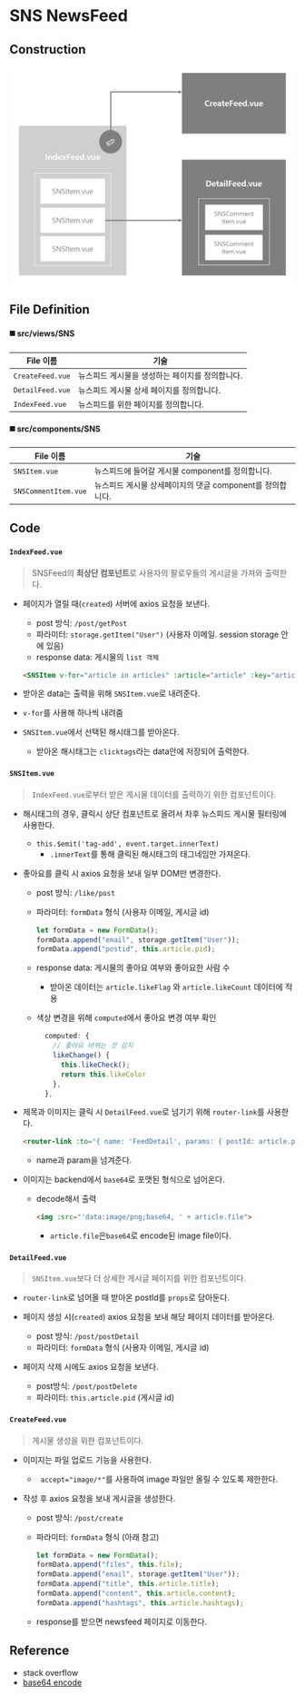 # SNS NewsFeed

## Construction

![newsfeed_construction](../images/newsfeed_construction.png)

## File Definition

#### :black_medium_square: src/views/SNS

| File 이름        | 기술                                            |
| ---------------- | ----------------------------------------------- |
| `CreateFeed.vue` | 뉴스피드 게시물을 생성하는 페이지를 정의합니다. |
| `DetailFeed.vue` | 뉴스피드 게시물 상세 페이지를 정의합니다.       |
| `IndexFeed.vue`  | 뉴스피드를 위한 페이지를 정의합니다.            |

#### :black_medium_square: src/components/SNS

| File 이름            | 기술                                                       |
| -------------------- | ---------------------------------------------------------- |
| `SNSItem.vue`        | 뉴스피드에 들어갈 게시물 component를 정의합니다.           |
| `SNSCommentItem.vue` | 뉴스피드 게시물 상세페이지의  댓글 component를 정의합니다. |



## Code

#### `IndexFeed.vue`

> SNSFeed의 **최상단 컴포넌트**로 사용자의 팔로우들의 게시글을 가져와 출력한다.

- 페이지가 열릴 때(`created`) 서버에 axios 요청을 보낸다.
  - post 방식: `/post/getPost`
  - 파라미터: `storage.getItem("User")` (사용자 이메일. session storage 안에 있음)
  - response data: 게시물의 `list 객체`

  ```html
  <SNSItem v-for="article in articles" :article="article" :key="article.title" @tag-add="tagAdd"/>
  ```

- 받아온 data는 출력을 위해 `SNSItem.vue`로 내려준다.
  
- `v-for`를 사용해 하나씩 내려줌
  
- `SNSItem.vue`에서 선택된 해시태그를 받아온다.

  - 받아온 해시태그는 `clicktags`라는 data안에 저장되어 출력한다.



#### `SNSItem.vue`

> `IndexFeed.vue`로부터 받은 게시물 데이터를 출력하기 위한 컴포넌트이다.

- 해시태그의 경우, 클릭시 상단 컴포넌트로 올려서 차후 뉴스피드 게시물 필터링에 사용한다.

  - `this.$emit('tag-add', event.target.innerText)`
    - `.innerText`를 통해 클릭된 해시태그의 태그네임만 가져온다.

- 좋아요를 클릭 시 axios 요청을 보내 일부 DOM만 변경한다.

  - post 방식: `/like/post`

  - 파라미터: `formData` 형식 (사용자 이메일, 게시글 id)

    ```javascript
    let formData = new FormData();
    formData.append("email", storage.getItem("User"));
    formData.append("postid", this.article.pid);
    ```

  - response data: 게시물의 좋아요 여부와 좋아요한 사람 수

    - 받아온 데이터는 `article.likeFlag` 와 `article.likeCount` 데이터에 적용

  - 색상 변경을 위해 `computed`에서 좋아요 변경 여부 확인

    ```javascript
      computed: {
        // 좋아요 바뀌는 것 감지
        likeChange() {
          this.likeCheck();
          return this.likeColor
        },
      },
    ```

- 제목과 이미지는 클릭 시 `DetailFeed.vue`로 넘기기 위해 `router-link`를 사용한다.

  ```html
  <router-link :to="{ name: 'FeedDetail', params: { postId: article.pid }}"></router-link>
  ```

  - name과 param을 넘겨준다.

- 이미지는 backend에서 `base64`로 포맷된 형식으로 넘어온다.

  - decode해서 출력

    ```html
    <img :src="'data:image/png;base64, ' + article.file">
    ```

    - `article.file`은`base64`로 encode된 image file이다.



#### `DetailFeed.vue`

> `SNSItem.vue`보다 더 상세한 게시글 페이지를 위한 컴포넌트이다.

- `router-link`로 넘어올 때 받아온 postId를 `props`로 담아둔다.
- 페이지 생성 시(`created`) axios 요청을 보내 해당 페이지 데이터를 받아온다.
  - post 방식: `/post/postDetail`
  - 파라미터: `formData` 형식 (사용자 이메일, 게시글 id)

- 페이지 삭제 시에도 axios 요청을 보낸다.
  - post방식: `/post/postDelete`
  - 파라미터: `this.article.pid` (게시글 id)



#### `CreateFeed.vue`

> 게시물 생성을 위한 컴포넌트이다.

- 이미지는 파일 업로드 기능을 사용한다.
  - ` accept="image/*"`를 사용하여 image 파일만 올릴 수 있도록 제한한다.

- 작성 후 axios 요청을 보내 게시글을 생성한다.

  - post 방식: `/post/create`

  - 파라미터: `formData` 형식 (아래 참고)

    ```javascript
    let formData = new FormData();
    formData.append("files", this.file);
    formData.append("email", storage.getItem("User"));
    formData.append("title", this.article.title);
    formData.append("content", this.article.content);
    formData.append("hashtags", this.article.hashtags);
    ```

  - response를 받으면 newsfeed 페이지로 이동한다.



## Reference

- stack overflow
- [base64 encode]([https://www.it-swarm.dev/ko/javascript/%EC%9E%90%EB%B0%94-%EC%8A%A4%ED%81%AC%EB%A6%BD%ED%8A%B8%EB%A5%BC-%EC%82%AC%EC%9A%A9%ED%95%98%EC%97%AC-base64-%EB%AC%B8%EC%9E%90%EC%97%B4%EB%A1%9C-%EC%9D%B4%EB%AF%B8%EC%A7%80%EB%A5%BC-%EB%B3%80%ED%99%98%ED%95%98%EB%8A%94-%EB%B0%A9%EB%B2%95/972897309/](https://www.it-swarm.dev/ko/javascript/자바-스크립트를-사용하여-base64-문자열로-이미지를-변환하는-방법/972897309/))

